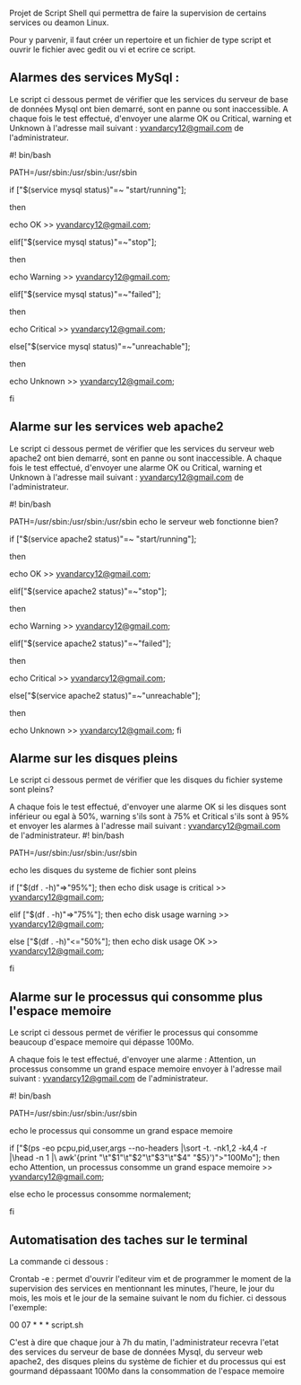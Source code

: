 
Projet de Script Shell qui permettra de faire la supervision de certains services ou deamon Linux.
 
Pour y parvenir, il faut créer un repertoire et un fichier de type script et ouvrir le fichier avec gedit ou vi et ecrire ce script.


## Alarmes des services MySql : 

Le script ci dessous permet de vérifier que les services du serveur de base de données Mysql ont bien demarré, sont en panne ou sont inaccessible.
A chaque fois le test effectué, d'envoyer une alarme OK ou Critical, warning et Unknown à l'adresse mail suivant : yvandarcy12@gmail.com de l'administrateur. 

#! bin/bash

PATH=/usr/sbin:/usr/sbin:/usr/sbin

if ["$(service mysql status)"=~ "start/running"];

then

  echo OK >> yvandarcy12@gmail.com;

elif["$(service mysql status)"=~"stop"];

then

  echo Warning >> yvandarcy12@gmail.com;

elif["$(service mysql status)"=~"failed"];

then

  echo Critical >> yvandarcy12@gmail.com;

else["$(service mysql status)"=~"unreachable"];

then

  echo Unknown >> yvandarcy12@gmail.com;

fi

## Alarme sur les services web apache2

Le script ci dessous permet de vérifier que les services du serveur web apache2 ont bien demarré, sont en panne ou sont inaccessible.
A chaque fois le test effectué, d'envoyer une alarme OK ou Critical, warning et Unknown à l'adresse mail suivant : yvandarcy12@gmail.com de l'administrateur. 

#! bin/bash

PATH=/usr/sbin:/usr/sbin:/usr/sbin
echo le serveur web fonctionne bien?

if ["$(service apache2 status)"=~ "start/running"];

then

  echo OK >> yvandarcy12@gmail.com;

elif["$(service apache2 status)"=~"stop"];

then

  echo Warning >> yvandarcy12@gmail.com;

elif["$(service apache2 status)"=~"failed"];

then

  echo Critical >> yvandarcy12@gmail.com;


else["$(service apache2 status)"=~"unreachable"];

then

  echo Unknown >> yvandarcy12@gmail.com;
fi
## Alarme sur les disques pleins

Le script ci dessous permet de vérifier que les disques du fichier systeme sont pleins?

A chaque fois le test effectué, d'envoyer une alarme OK si les disques sont inférieur ou egal à 50%, warning s'ils sont à 75%  et Critical s'ils sont à 95% et envoyer les alarmes à l'adresse mail suivant : yvandarcy12@gmail.com de l'administrateur. 
#! bin/bash

PATH=/usr/sbin:/usr/sbin:/usr/sbin

echo les disques du systeme de fichier sont pleins


if ["$(df . -h)"=>"95%"];
then
echo disk usage is critical >> yvandarcy12@gmail.com;

elif ["$(df . -h)"=>"75%"];
then
echo disk usage warning >> yvandarcy12@gmail.com;

else ["$(df . -h)"<="50%"];
then
echo disk usage OK >> yvandarcy12@gmail.com;

fi
## Alarme sur le processus qui consomme plus l'espace memoire

Le script ci dessous permet de vérifier le processus qui consomme beaucoup d'espace memoire qui dépasse 100Mo.

A chaque fois le test effectué, d'envoyer une alarme : Attention, un processus consomme un grand espace memoire envoyer à l'adresse mail suivant : yvandarcy12@gmail.com de l'administrateur. 

#! bin/bash

PATH=/usr/sbin:/usr/sbin:/usr/sbin

echo le processus qui consomme un grand espace memoire

if ["$(ps -eo pcpu,pid,user,args --no-headers |\sort -t. -nk1,2 -k4,4 -r |\head -n 1 |\ awk'{print "\t"$1"\t"$2"\t"$3"\t"$4" "$5}')">"100Mo"];
then
echo Attention, un processus consomme un grand espace memoire >> yvandarcy12@gmail.com;

else
echo le processus consomme normalement;

fi


## Automatisation des taches sur le terminal 

La commande ci dessous :

Crontab -e : permet d'ouvrir l'editeur vim et de programmer le moment de la supervision des services en mentionnant les minutes, l'heure, le jour du mois, les mois et le jour de la semaine suivant le nom du fichier.
ci dessous l'exemple: 

00 07 * * * script.sh 

C'est à dire que chaque jour à 7h du matin, l'administrateur recevra l'etat des services du serveur de base de données Mysql, du serveur web apache2, des disques pleins du système de fichier et du processus qui est gourmand dépassaant 100Mo dans la consommation de l'espace memoire 





